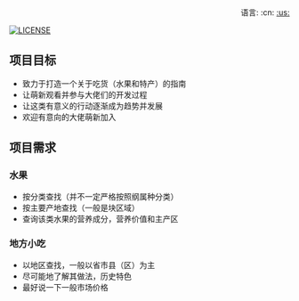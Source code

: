 <div align="right">
    语言: :cn:
    <a title="English" href="README_EN.md">
    :us:
    </a>
</div>

[![LICENSE](https://img.shields.io/badge/license-Anti%20996-blue.svg?style=flat-square)](https://github.com/996icu/996.ICU/blob/master/LICENSE)

## 项目目标
- 致力于打造一个关于吃货（水果和特产）的指南
- 让萌新观看并参与大佬们的开发过程
- 让这类有意义的行动逐渐成为趋势并发展
- 欢迎有意向的大佬萌新加入
## 项目需求
### 水果
- 按分类查找（并不一定严格按照纲属种分类）
- 按主要产地查找（一般是块区域）
- 查询该类水果的营养成分，营养价值和主产区
### 地方小吃
- 以地区查找，一般以省市县（区）为主
- 尽可能地了解其做法，历史特色
- 最好说一下一般市场价格
